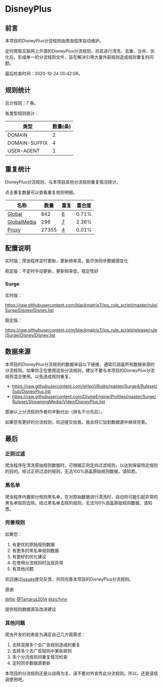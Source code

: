 # DisneyPlus

## 前言

本项目的DisneyPlus分流规则由爬虫程序自动维护。

定时爬取互联网上开源的DisneyPlus分流规则，将其进行清洗、去重、合并、优化后，形成单一的分流规则文件，旨在解决引用大量外部规则造成规则重复的问题。



最后检查时间：2020-10-24 00:42:08。

## 规则统计

总计规则：7 条。

各类型规则统计：

| 类型 | 数量(条) |
| ---- | ---- |
| DOMAIN | 2 |
| DOMAIN-SUFFIX | 4 |
| USER-AGENT | 1 |
## 重复统计

DisneyPlus分流规则，与本项目其他分流规则重复情况统计。

点击重复数量可以查看重复规则明细。

| 名称 | 数量 | 重复 | 重合度 |
| ---- | ---- | ---- | ------ |
|  [Global](https://github.com/blackmatrix7/ios_rule_script/tree/master/rule/Surge/Global)    | 842   | [6](https://github.com/blackmatrix7/ios_rule_script/tree/master/rule/Surge/Disney/Repeat/Global.list)   |   0.71%  |
|  [GlobalMedia](https://github.com/blackmatrix7/ios_rule_script/tree/master/rule/Surge/GlobalMedia)    | 296   | [7](https://github.com/blackmatrix7/ios_rule_script/tree/master/rule/Surge/Disney/Repeat/GlobalMedia.list)   |   2.36%  |
|  [Proxy](https://github.com/blackmatrix7/ios_rule_script/tree/master/rule/Surge/Proxy)    | 27355   | [4](https://github.com/blackmatrix7/ios_rule_script/tree/master/rule/Surge/Disney/Repeat/Proxy.list)   |   0.01%  |
## 配置说明

实时版：爬虫程序定时更新，更新频率高，能尽快同步数据源变化

稳定版：不定时手动更新，更新频率低，稳定性好

### Surge 
实时版：

https://raw.githubusercontent.com/blackmatrix7/ios_rule_script/master/rule/Surge/Disney/Disney.list

稳定版：

https://raw.githubusercontent.com/blackmatrix7/ios_rule_script/release/rule/Surge/Disney/Disney.list

## 数据来源

本项目的DisneyPlus分流规则的数据来自以下链接，通常已涵盖所有数据来源的分流规则。如果你正在使用这些分流规则，建议不要与本项目的DisneyPlus分流规则混合使用，以免造成规则重复。

- https://raw.githubusercontent.com/eHpo1/Rules/master/Surge4/Ruleset/Sub/DisneyPlus.list
- https://raw.githubusercontent.com/DivineEngine/Profiles/master/Surge/Ruleset/StreamingMedia/Video/DisneyPlus.list


感谢以上分流规则作者的辛勤付出（排名不分先后）。

如果您有更好的分流规则，欢迎提交给我，我会将它加到数据源中继续完善。

## 最后

### 正则过滤

爬虫程序在清洗原始规则数据时，可根据正则定向过滤规则，以达到保留特定规则的目的。经过正则过滤的规则，无法100%涵盖原始规则数据，请知悉。

### 黑名单

爬虫程序内置部分规则黑名单，在对原始数据进行清洗时，自动将可能引起异常的黑名单规则去除。经过黑名单去除的规则，无法100%涵盖原始规则数据，请知悉。

### 完善规则

如果您：

1. 有更优的原始规则数据
2. 有更多的黑名单规则数据
3. 有更好的优化建议
4. 在使用分流规则时出现异常
5. 有其他问题

欢迎通过[issues](https://github.com/blackmatrix7/ios_rule_script/issues/new)提交反馈，共同完善本项目的DisneyPlus分流规则。

感谢

[@fiiir](https://github.com/fiiir) [@Tartarus2014](https://github.com/Tartarus2014) [@zjcfynn](https://github.com/zjcfynn) 

提供规则数据源及改进建议

### 其他问题

爬虫开发的初衷是为满足自己几方面需求：

1. 去除混用多个去广告规则造成的重复
2. 去除多个去广告规则中某些规则
3. 多个分流规则间重复情况检查
4. 定时同步数据源更新

本项目的分流规则还是以自用为主，请不要对外宣传此分流规则。所以，还是请低调使用吧。